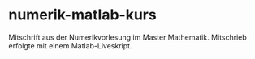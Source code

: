 # numerik-matlab-kurs

Mitschrift aus der Numerikvorlesung im Master Mathematik. Mitschrieb erfolgte mit einem Matlab-Liveskript.